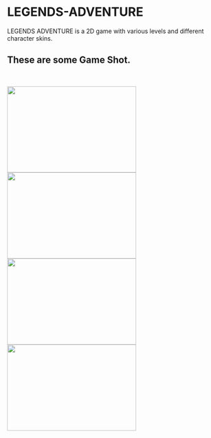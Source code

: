 # LEGENDS-ADVENTURE
LEGENDS ADVENTURE is a 2D game with various levels and different character skins.


## These are some Game Shot. 
<br/>
<p float="left">
  <img src="https://user-images.githubusercontent.com/48176812/203258118-a17e8280-da94-4de3-85fd-404332374a3e.png" width="300" height="200" />
  <img src="https://user-images.githubusercontent.com/48176812/203258108-f7c5dd80-b3de-47fc-ae26-07bd31396644.png" width="300" height="200"/> 
  <img src="https://user-images.githubusercontent.com/48176812/203258091-c0abee13-1611-498b-a331-5725ba3768e9.png" width="300" height="200"/>
  <img src="https://user-images.githubusercontent.com/48176812/203260782-ec1d7a74-ca2f-44d0-b816-61e7bb78f68a.png" width="300" height="200"/>
</p>


